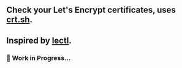 ## Check your Let's Encrypt certificates, uses [crt.sh](https://crt.sh/).

## Inspired by [lectl](https://github.com/sahsanu/lectl).

### 🚧 Work in Progress...
